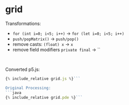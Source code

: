 

<script src="../p5/p5.min.js"></script>
<script src="grid.js"></script>

# grid

Transformations:
- `for (int i=0; i<5; i++)` -> `for (let i=0; i<5; i++)` 
- `push/popMatrix()` -> `push/pop()`
- remove casts: `(float) x` -> `x`
- remove field modifiers `private final` -> ``

<br>

<main></main>

Converted p5.js:
```javascript
{% include_relative grid.js %}```

Original Processing:
```java
{% include_relative grid.pde %}```

